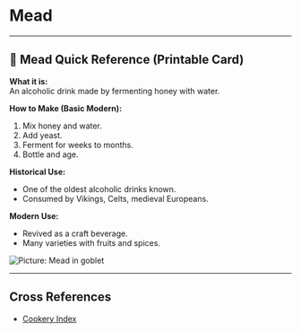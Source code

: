 # Mead

---

## 📜 Mead Quick Reference (Printable Card)

**What it is:**  
An alcoholic drink made by fermenting honey with water.  

**How to Make (Basic Modern):**  
1. Mix honey and water.  
2. Add yeast.  
3. Ferment for weeks to months.  
4. Bottle and age.  

**Historical Use:**  
- One of the oldest alcoholic drinks known.  
- Consumed by Vikings, Celts, medieval Europeans.  

**Modern Use:**  
- Revived as a craft beverage.  
- Many varieties with fruits and spices.  

![Picture: Mead in goblet](placeholder-mead.jpg)

---

## Cross References  
- [Cookery Index](cookery.md)  
